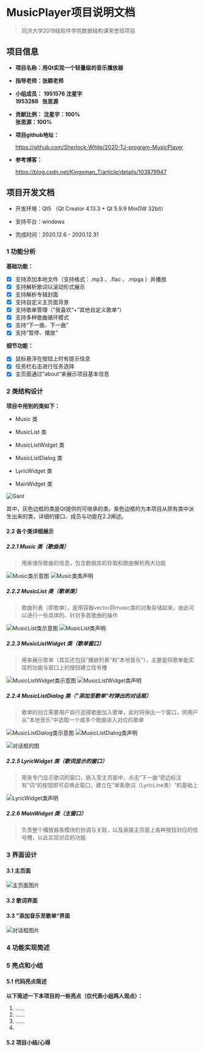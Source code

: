 # **MusicPlayer项目说明文档**

> 同济大学2019级软件学院数据结构课荣誉班项目



## 项目信息

+  **项目名称：用Qt实现一个轻量级的音乐播放器**

+ **指导老师：张颖老师**

+ **小组成员：**
**1951576   沈星宇**   
**1953288   张思源**

+ **贡献比例：**
**沈星宇：100%**   
**张思源：100%**

+ **项目github地址：**

  https://github.com/Sherlock-White/2020-TJ-program-MusicPlayer

+ **参考博客：**

  https://blog.csdn.net/Kingsman_T/article/details/103879947

  

## 项目开发文档

+ 开发环境：Qt5 （Qt Creator 4.13.3 + Qt 5.9.9 MinGW 32bit）

+ 支持平台：windows

+ 完成时间：2020.12.6 - 2020.12.31

  
### **1 功能分析**

**基础功能：**

- [x] 支持添加本地文件（支持格式：.mp3 、.flac 、.mpga ）并播放
- [x] 支持解析歌词以滚动形式展示
- [x] 支持解析专辑封面
- [x] 支持自定义主页面背景
- [x] 支持歌单管理（”我喜欢“+”其他自定义歌单“）
- [x] 支持多种歌曲循环模式
- [x] 支持“下一曲、下一曲”
- [x] 支持“暂停、播放”

**细节功能：**

- [x] 鼠标悬浮在按钮上时有提示信息
- [x] 任务栏右击进行任务选择
- [x] 主页面通过”about“来展示项目基本信息

### **2 类结构设计**



 **项目中用到的类如下：**

+ Music 类

+ MusicList 类

+ MusicListWidget 类

+ MusicListDialog 类

+ LyricWidget 类

+ MainWidget 类


![Gant](https://raw.githubusercontent.com/Sherlock-White/2020-TJ-program-MusicPlayer/main/res_readme/%E7%B1%BB%E7%BB%A7%E6%89%BF%E5%85%B3%E7%B3%BB(1).png)


​		其中，灰色边框的类是Qt提供的可继承的类，紫色边框的为本项目从原有类中派生出来的类，详细的接口、成员与功能在2.2阐述。


#### 2.2 各个类详细展示

##### **2.2.1 Music 类（歌曲类）**

> 用来储存歌曲的信息，包含数据库的存取和歌曲解析两大功能

![Music类示意图](https://raw.githubusercontent.com/Sherlock-White/2020-TJ-program-MusicPlayer/main/res_readme/Music%E7%B1%BB%20(1).png)
![Music类类声明](https://raw.githubusercontent.com/Sherlock-White/2020-TJ-program-MusicPlayer/main/res_readme/code_MusicClass.jpg)



##### **2.2.2 MusicList 类（歌单类）**

> 歌曲列表（即歌单），是用容器vector将music类的对象存储起来，由此可以进行一些具体的、针对多首歌曲的操作

![MusicList类示意图](https://raw.githubusercontent.com/Sherlock-White/2020-TJ-program-MusicPlayer/main/res_readme/MusicList%E7%B1%BB.png)
![MusicList类声明](https://raw.githubusercontent.com/Sherlock-White/2020-TJ-program-MusicPlayer/main/res_readme/code_MusicListClass.jpg)




##### **2.2.3 MusicListWidget 类（歌单窗口）**

> 用来展示歌单（其实还包括”播放列表“和”本地音乐“），主要是将歌单能实现的功能与窗口上的按钮建立信号槽

![MusicListWidget类示意图](https://raw.githubusercontent.com/Sherlock-White/2020-TJ-program-MusicPlayer/main/res_readme/MusicList%E7%B1%BB.png)
![MusicListWidget类声明](https://raw.githubusercontent.com/Sherlock-White/2020-TJ-program-MusicPlayer/main/res_readme/code_MusicListWidgetClass.jpg)




##### **2.2.4 MusicListDialog 类（”添加至歌单“时弹出的对话框）**

> 歌单的创立需要用户自行选择歌曲加入歌单，此时将弹出一个窗口，供用户从”本地音乐“中选取一个或多个歌曲进入对应的歌单

![MusicListDialog类示意图](https://raw.githubusercontent.com/Sherlock-White/2020-TJ-program-MusicPlayer/main/res_readme/MusicListDialog%E7%B1%BB.png)
![MusicListDialog类声明](https://raw.githubusercontent.com/Sherlock-White/2020-TJ-program-MusicPlayer/main/res_readme/code_MusicListDialog.jpg)

![对话框的图](https://raw.githubusercontent.com/Sherlock-White/2020-TJ-program-MusicPlayer/main/res_readme/%E5%AF%B9%E8%AF%9D%E6%A1%86-%E7%B1%BB%E8%AE%BE%E8%AE%A1.jpg)



##### **2.2.5 LyricWidget  类（歌词显示的窗口）**

> 用来专门显示歌词的窗口，嵌入至主页面中，点击”下一曲“旁边标注有”词“的按钮即可召唤此窗口，建立在”单条歌词（LyricLine类）“的基础上


![LyricWidget类声明](https://raw.githubusercontent.com/Sherlock-White/2020-TJ-program-MusicPlayer/main/res_readme/code_LyricWidgetClass.jpg)




##### **2.2.6 MainWidget  类（主窗口）**

> 负责整个播放器各模块的协调与关联，以及承接主页面上各种按钮对应的信号槽，以此实现对应的功能



### 3 界面设计

#### 3.1 主页面

![主页面图片](https://raw.githubusercontent.com/Sherlock-White/2020-TJ-program-MusicPlayer/main/res_readme/%E4%B8%BB%E9%A1%B5%E9%9D%A2.jpg)



#### 3.2 歌词界面







#### 3.3 ”添加音乐至歌单“界面

![对话框图片](https://raw.githubusercontent.com/Sherlock-White/2020-TJ-program-MusicPlayer/main/res_readme/%E5%AF%B9%E8%AF%9D%E6%A1%86.jpg)



### **4 功能实现简述**



### **5 亮点和小结**



#### 5.1 代码亮点简述

**以下简述一下本项目的一些亮点（仅代表小组两人观点）：**

1. ……
2. ……
3. ……
4. 




#### 5.2 项目小结/心得

​	
